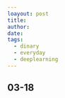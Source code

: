 ```yaml
---
loayout: post
title:
author:
date:
tags:
  - dinary
  - everyday
  - deeplearning
---
```


## 03-18



